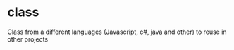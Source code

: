 # class
Class from a different languages (Javascript, c#, java and other) to reuse in other projects
